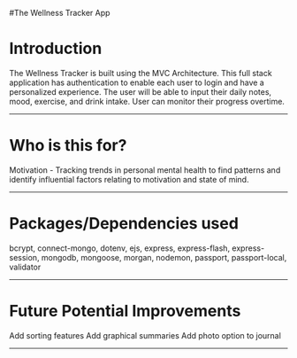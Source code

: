 #The Wellness Tracker App

# Introduction

The Wellness Tracker is built using the MVC Architecture. This full stack application has authentication to enable each user to login and have a personalized experience. The user will be able to input their daily notes, mood, exercise, and drink intake. User can monitor their progress overtime. 

---

# Who is this for? 

Motivation - Tracking trends in personal mental health to find patterns and identify influential factors relating to motivation and state of mind.

---

# Packages/Dependencies used 

bcrypt, connect-mongo, dotenv, ejs, express, express-flash, express-session, mongodb, mongoose, morgan, nodemon, passport, passport-local, validator

---

# Future Potential Improvements

Add sorting features
Add graphical summaries
Add photo option to journal

---

